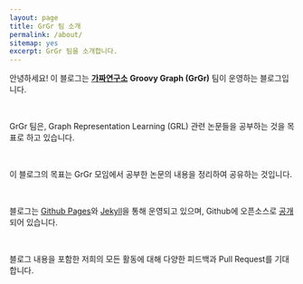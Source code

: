 ```yaml
---
layout: page
title: GrGr 팀 소개
permalink: /about/
sitemap: yes
excerpt: GrGr 팀을 소개합니다.
---
```


안녕하세요! 이 블로그는 **[가짜연구소](https://pseudo-lab.com/)** **Groovy Graph (GrGr)** 팀이 운영하는 블로그입니다.

<br>

GrGr 팀은, Graph Representation Learning (GRL) 관련 논문들을 공부하는 것을 목표로 하고 있습니다.

<br>

이 블로그의 목표는 GrGr 모임에서 공부한 논문의 내용을 정리하여 공유하는 것입니다.

<br>

블로그는 [Github Pages](https://pages.github.com/)와 [Jekyll](https://jekyllrb.com/)을 통해 운영되고 있으며, Github에 오픈소스로 [공개](https://github.com/teamgrgr/teamgrgr.github.io)되어 있습니다.

<br>

블로그 내용을 포함한 저희의 모든 활동에 대해 다양한 피드백과 Pull Request를 기대합니다.


